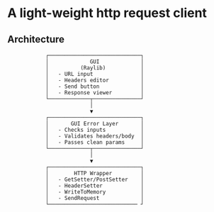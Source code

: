 # A light-weight http request client    

##  Architecture 

                ┌─────────────────────────────┐
                │             GUI             │
                │          (Raylib)           │
                │   - URL input               │
                │   - Headers editor          │
                │   - Send button             │
                │   - Response viewer         │
                └─────────────┬───────────────┘
                              │
                              ▼
                ┌─────────────────────────────┐
                │       GUI Error Layer       │
                │   - Checks inputs           │
                │   - Validates headers/body  │
                │   - Passes clean params     │
                └─────────────┬───────────────┘
                              │
                              ▼
                ┌─────────────────────────────┐
                │        HTTP Wrapper         │
                │   - GetSetter/PostSetter    │
                │   - HeaderSetter            │
                │   - WriteToMemory           │
                │   - SendRequest             │
                └──────────────────────────── ┘
                              
